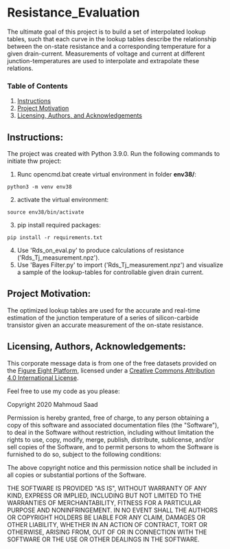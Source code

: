 # Resistance_Evaluation
The ultimate goal of this project is to build a set of interpolated lookup tables, such that each curve in the lookup tables describe the relationship between the on-state resistance and a corresponding temperature for a given drain-current.  Measurements of voltage and current at different junction-temperatures are used to interpolate and extrapolate these relations. 


### Table of Contents

1. [Instructions](#instructions)
2. [Project Motivation](#motivation)
3. [Licensing, Authors, and Acknowledgements](#licensing)

## Instructions: <a name="instructions"></a>

The project was created with Python 3.9.0.
Run the following commands to initiate thw project:

1. Runc opencmd.bat create virtual environment in folder **env38/**:

  `python3 -m venv env38`

2. activate the virtual environment:

  `source env38/bin/activate`

3. pip install required packages:

  `pip install -r requirements.txt`

4. Use 'Rds_on_eval.py' to produce calculations of resistance ('Rds_Tj_measurement.npz'). 
5. Use 'Bayes Filter.py' to import ('Rds_Tj_measurement.npz') and visualize a sample of the lookup-tables for controllable given drain current.   


## Project Motivation: <a name="motivation"></a>

The optimized lookup tables are used for the accurate and real-time estimation of the junction temperature of a series of silicon-carbide transistor given an accurate measurement of the on-state resistance. 



## Licensing, Authors, Acknowledgements: <a name="licensing"></a>

This corporate message data is from one of the free datasets provided on the
[Figure Eight Platform](https://appen.com/resources/datasets/), licensed under
a [Creative Commons Attribution 4.0 International License](https://creativecommons.org/licenses/by/4.0/).

Feel free to use my code as you please:

Copyright 2020 Mahmoud Saad

Permission is hereby granted, free of charge, to any person obtaining a copy of this software and associated documentation files (the "Software"), to deal in the Software without restriction, including without limitation the rights to use, copy, modify, merge, publish, distribute, sublicense, and/or sell copies of the Software, and to permit persons to whom the Software is furnished to do so, subject to the following conditions:

The above copyright notice and this permission notice shall be included in all copies or substantial portions of the Software.

THE SOFTWARE IS PROVIDED "AS IS", WITHOUT WARRANTY OF ANY KIND, EXPRESS OR IMPLIED, INCLUDING BUT NOT LIMITED TO THE WARRANTIES OF MERCHANTABILITY, FITNESS FOR A PARTICULAR PURPOSE AND NONINFRINGEMENT. IN NO EVENT SHALL THE AUTHORS OR COPYRIGHT HOLDERS BE LIABLE FOR ANY CLAIM, DAMAGES OR OTHER LIABILITY, WHETHER IN AN ACTION OF CONTRACT, TORT OR OTHERWISE, ARISING FROM, OUT OF OR IN CONNECTION WITH THE SOFTWARE OR THE USE OR OTHER DEALINGS IN THE SOFTWARE.
